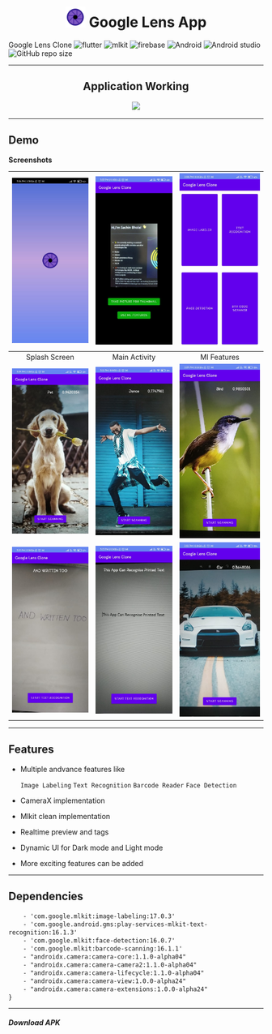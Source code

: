 # <div align="center"><img src="app/src/main/res/drawable/icon_main.png" alt="icon" width=40> Google Lens App </div>
Google Lens Clone 
 ![flutter](https://img.shields.io/badge/kotlin-language-blue?logo=kotlin)
 ![mlkit](https://img.shields.io/badge/MLKit-API-orange?logo=ML-kit)
 ![firebase](https://img.shields.io/badge/Firebase-platform-yellow?logo=firebase)
 ![Android](https://img.shields.io/badge/android-OS-lightgrey?logo=Android)
 ![Android studio](https://img.shields.io/badge/Android%20Studio-IDE-yellowgreen?logo=android-studio)
 ![GitHub repo size](https://img.shields.io/github/repo-size/Sachinbhola/Google-Lens-Clone)
<hr>

 ## <div align ="center" >Application Working</div> 

<div  align="center"><img width="300" src="https://github.com/Sachinbhola/resources/blob/main/resources/20210516_002930.gif"/></div>

<hr>

## Demo

**Screenshots**

| ![](https://github.com/Sachinbhola/resources/blob/main/readme%20res/google-splash.jpg) |![](https://github.com/Sachinbhola/resources/blob/main/readme%20res/google-main.jpg) | ![](https://github.com/Sachinbhola/resources/blob/main/readme%20res/lens-options.jpg) | 
| :-------------:  | :-------------:  | :-------------:  |
|    Splash Screen     |   Main Activity     |   Ml Features     |
| ![](https://github.com/Sachinbhola/resources/blob/main/readme%20res/lens-dog.jpg) | ![](https://github.com/Sachinbhola/resources/blob/main/readme%20res/lens-dance.jpg) | ![](https://github.com/Sachinbhola/resources/blob/main/readme%20res/lens-bird.jpg) |
| ![](https://github.com/Sachinbhola/resources/blob/main/readme%20res/lens-text.jpg) | ![](https://github.com/Sachinbhola/resources/blob/main/readme%20res/lens-write.jpg) | ![](https://github.com/Sachinbhola/resources/blob/main/readme%20res/lens-car.jpg) |

<hr>

## Features

- Multiple andvance features like

  `Image Labeling`
  `Text Recognition`
  `Barcode Reader`
  `Face Detection`
  
- CameraX implementation
- Mlkit clean implementation
- Realtime preview and tags
- Dynamic UI for Dark mode and Light mode
- More exciting features can be added

<hr>

## Dependencies

        - 'com.google.mlkit:image-labeling:17.0.3'
        - 'com.google.android.gms:play-services-mlkit-text-recognition:16.1.3'
        - 'com.google.mlkit:face-detection:16.0.7'
        - 'com.google.mlkit:barcode-scanning:16.1.1'
        - "androidx.camera:camera-core:1.1.0-alpha04"
        - "androidx.camera:camera-camera2:1.1.0-alpha04"
        - "androidx.camera:camera-lifecycle:1.1.0-alpha04"
        - "androidx.camera:camera-view:1.0.0-alpha24"
        - "androidx.camera:camera-extensions:1.0.0-alpha24"
    }

<hr>
  
##### Download APK
<pre><a href=""></a></pre>
